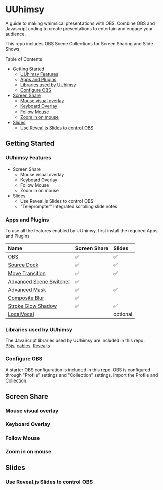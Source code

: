 # UUhimsy
A guide to making whimsical presentations with OBS.  Combine OBS and Javascript coding to create presentations to entertain and engage your audience.  

This repo includes OBS Scene Collections for Screen Sharing and Slide Shows.  

Table of Contents
- [Getting Started](#getting-started)
  - [UUhimsy Features](#uuhimsy-features)
  - [Apps and Plugins](#apps-and-plugins)
  - [Libraries used by UUhimsy](#libraries-used-by-uuhimsy)
  - [Configure OBS](#configure-obs)
- [Screen Share](#screen-share)
  - [Mouse visual overlay](#mouse-visual-overlay)
  - [Keyboard Overlay](#keyboard-overlay)
  - [Follow Mouse](#follow-mouse)
  - [Zoom in on mouse](#zoom-in-on-mouse)
- [Slides](#slides)
  - [Use Reveal.js Slides to control OBS](#use-revealjs-slides-to-control-obs)


## Getting Started
### UUhimsy Features
- Screen Share
  - Mouse visual overlay
  - Keyboard Overlay
  - Follow Mouse
  - Zoom in on mouse
- Slides
  - Use Reveal.js Slides to control OBS
  - "Teleprompter" Integrated scrolling slide notes

### Apps and Plugins
To use all the features enabled by UUhimsy, first install the required Apps and Plugins

|Name|Screen Share| Slides|
|:---|:---|:---|
|[OBS](https://obsproject.com)|✅|✅
[Source Dock](https://obsproject.com/forum/resources/source-dock.1317/)|✅|✅
[Move Transition]()|✅|✅
[Advanced Scene Switcher](https://obsproject.com/forum/resources/advanced-scene-switcher.395/)|✅|
[Advanced Mask](https://obsproject.com/forum/resources/advanced-masks.1856/)|✅|✅
[Composite Blur](https://obsproject.com/forum/resources/composite-blur.1780/)|✅
[Stroke Glow Shadow](https://obsproject.com/forum/resources/stroke-glow-shadow.1800/)|✅|✅ 
[LocalVocal](https://obsproject.com/forum/resources/localvocal-local-live-captions-translation-on-the-go.1769/)||optional

### Libraries used by UUhimsy
The JavaScript libraries used by UUhimsy are included in this repo.  
[P5js](https://p5js.org/), 
[cables](https://cables.gl/home), 
[Revealjs](https://revealjs.com/)

### Configure OBS
A starter OBS configuration is included in this repo.  OBS is configured through "Profile" settings and "Collection" settings. Import the Profile and Collection.  

## Screen Share
### Mouse visual overlay
### Keyboard Overlay
### Follow Mouse
### Zoom in on mouse
## Slides 
### Use Reveal.js Slides to control OBS

